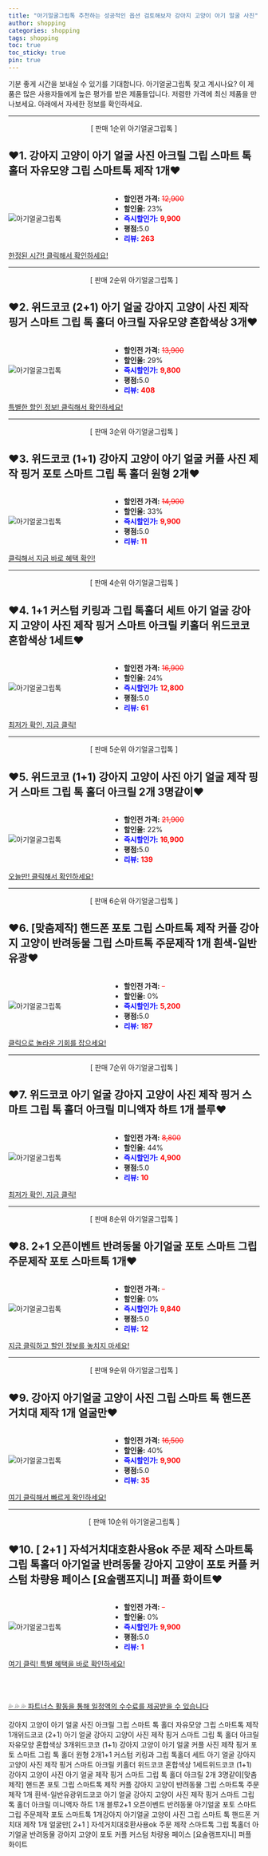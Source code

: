 ```yaml
---
title: "아기얼굴그립톡 추천하는 성공적인 옵션 검토해보자 강아지 고양이 아기 얼굴 사진"
author: shopping
categories: shopping
tags: shopping
toc: true
toc_sticky: true
pin: true
---
```

기분 좋게 시간을 보내실 수 있기를 기대합니다. 아기얼굴그립톡 찾고 계시나요? 이 제품은 많은 사용자들에게 높은 평가를 받은 제품들입니다. 저렴한 가격에 최신 제품을 만나보세요. 아래에서 자세한 정보를 확인하세요.

---
<p class="toplist" style="margin: 0 auto; display: block; width: fit-content;">[ 판매 1순위 아기얼굴그립톡 ]</p>

<h2><strong>❤️1. 강아지 고양이 아기 얼굴 사진 아크릴 그립 스마트 톡 홀더 자유모양 그립 스마트톡 제작 1개❤️</strong></h2>

<div style="display: flex; align-items: center;">
    <div style="flex: 0.4;">
        <img src="https://thumbnail9.coupangcdn.com/thumbnails/remote/230x230ex/image/vendor_inventory/41c7/77de132597f5b787a85bb62cef0858920adbd8b26dbbb6b985f67494d73b.png" alt="아기얼굴그립톡" style="max-width: 100%;">
    </div>
    <div style="flex: 0.6; margin-left: 10px;">
        <ul>
            <li><strong>할인전 가격:</strong> <del style="color: red;">12,900</del></li>
            <li><strong>할인율:</strong> 23%</li>
            <li><span style='color:blue'><strong>즉시할인가:</strong></span> <span style='color:red'><strong>9,900</strong></span></li>
            <li><strong>평점:</strong>5.0</li>
            <li><span style='color:blue'><strong>리뷰:</strong></span> <span style='color:red'><strong>263</strong></span></li>
        </ul>
    </div>
</div>
<div class="center">
    <a href="https://William4Davisa.github.io?lptag=AF9450613&subid=githubio&pageKey=6383204249&traceid=V0-153&itemId=13571446106&vendorItemId=80824858517" class="myButton">
        한정된 시간! 클릭해서 확인하세요!
    </a>
</div>


---
<p class="toplist" style="margin: 0 auto; display: block; width: fit-content;">[ 판매 2순위 아기얼굴그립톡 ]</p>

<h2><strong>❤️2. 위드코코 (2+1) 아기 얼굴 강아지 고양이 사진 제작 핑거 스마트 그립 톡 홀더 아크릴 자유모양 혼합색상 3개❤️</strong></h2>

<div style="display: flex; align-items: center;">
    <div style="flex: 0.4;">
        <img src="https://thumbnail8.coupangcdn.com/thumbnails/remote/230x230ex/image/vendor_inventory/3def/f745d79fbe7f75893a61cd0a6ffb8c09a5031998a992ee82eabc822a5e0d.jpg" alt="아기얼굴그립톡" style="max-width: 100%;">
    </div>
    <div style="flex: 0.6; margin-left: 10px;">
        <ul>
            <li><strong>할인전 가격:</strong> <del style="color: red;">13,900</del></li>
            <li><strong>할인율:</strong> 29%</li>
            <li><span style='color:blue'><strong>즉시할인가:</strong></span> <span style='color:red'><strong>9,800</strong></span></li>
            <li><strong>평점:</strong>5.0</li>
            <li><span style='color:blue'><strong>리뷰:</strong></span> <span style='color:red'><strong>408</strong></span></li>
        </ul>
    </div>
</div>
<div class="center">
    <a href="https://William4Davisa.github.io?lptag=AF9450613&subid=githubio&pageKey=7667580068&traceid=V0-153&itemId=20445220261&vendorItemId=86192465511" class="myButton">
        특별한 할인 정보! 클릭해서 확인하세요!
    </a>
</div>


---
<p class="toplist" style="margin: 0 auto; display: block; width: fit-content;">[ 판매 3순위 아기얼굴그립톡 ]</p>

<h2><strong>❤️3. 위드코코 (1+1) 강아지 고양이 아기 얼굴 커플 사진 제작 핑거 포토 스마트 그립 톡 홀더 원형 2개❤️</strong></h2>

<div style="display: flex; align-items: center;">
    <div style="flex: 0.4;">
        <img src="https://thumbnail9.coupangcdn.com/thumbnails/remote/230x230ex/image/vendor_inventory/256e/b46f71dbc665ecb57433325441f7125cda2be102cb6dba303c9799e7571b.jpg" alt="아기얼굴그립톡" style="max-width: 100%;">
    </div>
    <div style="flex: 0.6; margin-left: 10px;">
        <ul>
            <li><strong>할인전 가격:</strong> <del style="color: red;">14,900</del></li>
            <li><strong>할인율:</strong> 33%</li>
            <li><span style='color:blue'><strong>즉시할인가:</strong></span> <span style='color:red'><strong>9,900</strong></span></li>
            <li><strong>평점:</strong>5.0</li>
            <li><span style='color:blue'><strong>리뷰:</strong></span> <span style='color:red'><strong>11</strong></span></li>
        </ul>
    </div>
</div>
<div class="center">
    <a href="https://William4Davisa.github.io?lptag=AF9450613&subid=githubio&pageKey=8105765833&traceid=V0-153&itemId=22945235731&vendorItemId=89979556907" class="myButton">
        클릭해서 지금 바로 혜택 확인!
    </a>
</div>


---
<p class="toplist" style="margin: 0 auto; display: block; width: fit-content;">[ 판매 4순위 아기얼굴그립톡 ]</p>

<h2><strong>❤️4. 1+1 커스텀 키링과 그립 톡홀더 세트 아기 얼굴 강아지 고양이 사진 제작 핑거 스마트 아크릴 키홀더 위드코코 혼합색상 1세트❤️</strong></h2>

<div style="display: flex; align-items: center;">
    <div style="flex: 0.4;">
        <img src="https://thumbnail10.coupangcdn.com/thumbnails/remote/230x230ex/image/vendor_inventory/21f3/c0448b8922503df743197da7dc274418e61164026a89fb49aa627f67a945.jpg" alt="아기얼굴그립톡" style="max-width: 100%;">
    </div>
    <div style="flex: 0.6; margin-left: 10px;">
        <ul>
            <li><strong>할인전 가격:</strong> <del style="color: red;">16,900</del></li>
            <li><strong>할인율:</strong> 24%</li>
            <li><span style='color:blue'><strong>즉시할인가:</strong></span> <span style='color:red'><strong>12,800</strong></span></li>
            <li><strong>평점:</strong>5.0</li>
            <li><span style='color:blue'><strong>리뷰:</strong></span> <span style='color:red'><strong>61</strong></span></li>
        </ul>
    </div>
</div>
<div class="center">
    <a href="https://William4Davisa.github.io?lptag=AF9450613&subid=githubio&pageKey=7566253964&traceid=V0-153&itemId=19944436474&vendorItemId=87043587485" class="myButton">
        최저가 확인, 지금 클릭!
    </a>
</div>


---
<p class="toplist" style="margin: 0 auto; display: block; width: fit-content;">[ 판매 5순위 아기얼굴그립톡 ]</p>

<h2><strong>❤️5. 위드코코 (1+1) 강아지 고양이 사진 아기 얼굴 제작 핑거 스마트 그립 톡 홀더 아크릴 2개 3명같이❤️</strong></h2>

<div style="display: flex; align-items: center;">
    <div style="flex: 0.4;">
        <img src="https://thumbnail9.coupangcdn.com/thumbnails/remote/230x230ex/image/vendor_inventory/78da/34d0e578bbed0649888df656c40e32c2ee6354a783e14b4abe5020eb32bb.jpg" alt="아기얼굴그립톡" style="max-width: 100%;">
    </div>
    <div style="flex: 0.6; margin-left: 10px;">
        <ul>
            <li><strong>할인전 가격:</strong> <del style="color: red;">21,900</del></li>
            <li><strong>할인율:</strong> 22%</li>
            <li><span style='color:blue'><strong>즉시할인가:</strong></span> <span style='color:red'><strong>16,900</strong></span></li>
            <li><strong>평점:</strong>5.0</li>
            <li><span style='color:blue'><strong>리뷰:</strong></span> <span style='color:red'><strong>139</strong></span></li>
        </ul>
    </div>
</div>
<div class="center">
    <a href="https://William4Davisa.github.io?lptag=AF9450613&subid=githubio&pageKey=7792379087&traceid=V0-153&itemId=21084963449&vendorItemId=88003324768" class="myButton">
        오늘만! 클릭해서 확인하세요!
    </a>
</div>


---
<p class="toplist" style="margin: 0 auto; display: block; width: fit-content;">[ 판매 6순위 아기얼굴그립톡 ]</p>

<h2><strong>❤️6. [맞춤제작] 핸드폰 포토 그립 스마트톡 제작 커플 강아지 고양이 반려동물 그립 스마트톡 주문제작 1개 흰색-일반유광❤️</strong></h2>

<div style="display: flex; align-items: center;">
    <div style="flex: 0.4;">
        <img src="https://thumbnail8.coupangcdn.com/thumbnails/remote/230x230ex/image/vendor_inventory/385f/8b3aa6f28e5cf28ad0d1890285b3a7c33744e4e511e94447c38b5c9952fc.jpg" alt="아기얼굴그립톡" style="max-width: 100%;">
    </div>
    <div style="flex: 0.6; margin-left: 10px;">
        <ul>
            <li><strong>할인전 가격:</strong> <del style="color: red;">-</del></li>
            <li><strong>할인율:</strong> 0%</li>
            <li><span style='color:blue'><strong>즉시할인가:</strong></span> <span style='color:red'><strong>5,200</strong></span></li>
            <li><strong>평점:</strong>5.0</li>
            <li><span style='color:blue'><strong>리뷰:</strong></span> <span style='color:red'><strong>187</strong></span></li>
        </ul>
    </div>
</div>
<div class="center">
    <a href="https://William4Davisa.github.io?lptag=AF9450613&subid=githubio&pageKey=1058826716&traceid=V0-153&itemId=2002444952&vendorItemId=70002418233" class="myButton">
        클릭으로 놀라운 기회를 잡으세요!
    </a>
</div>


---
<p class="toplist" style="margin: 0 auto; display: block; width: fit-content;">[ 판매 7순위 아기얼굴그립톡 ]</p>

<h2><strong>❤️7. 위드코코 아기 얼굴 강아지 고양이 사진 제작 핑거 스마트 그립 톡 홀더 아크릴 미니액자 하트 1개 블루❤️</strong></h2>

<div style="display: flex; align-items: center;">
    <div style="flex: 0.4;">
        <img src="https://thumbnail8.coupangcdn.com/thumbnails/remote/230x230ex/image/vendor_inventory/c199/d437ee41fb48a9044e82f8d5f84789812287b63ad1c54c09a8ff6a49c0dd.jpg" alt="아기얼굴그립톡" style="max-width: 100%;">
    </div>
    <div style="flex: 0.6; margin-left: 10px;">
        <ul>
            <li><strong>할인전 가격:</strong> <del style="color: red;">8,800</del></li>
            <li><strong>할인율:</strong> 44%</li>
            <li><span style='color:blue'><strong>즉시할인가:</strong></span> <span style='color:red'><strong>4,900</strong></span></li>
            <li><strong>평점:</strong>5.0</li>
            <li><span style='color:blue'><strong>리뷰:</strong></span> <span style='color:red'><strong>10</strong></span></li>
        </ul>
    </div>
</div>
<div class="center">
    <a href="https://William4Davisa.github.io?lptag=AF9450613&subid=githubio&pageKey=8045038138&traceid=V0-153&itemId=22539993833&vendorItemId=89581944859" class="myButton">
        최저가 확인, 지금 클릭!
    </a>
</div>


---
<p class="toplist" style="margin: 0 auto; display: block; width: fit-content;">[ 판매 8순위 아기얼굴그립톡 ]</p>

<h2><strong>❤️8. 2+1 오픈이벤트 반려동물 아기얼굴 포토 스마트 그립 주문제작 포토 스마트톡 1개❤️</strong></h2>

<div style="display: flex; align-items: center;">
    <div style="flex: 0.4;">
        <img src="https://thumbnail9.coupangcdn.com/thumbnails/remote/230x230ex/image/vendor_inventory/2559/aa34dacfaf906bfaa1f443fcb2a553160ceb50ec2ff422dae2f062bd1894.png" alt="아기얼굴그립톡" style="max-width: 100%;">
    </div>
    <div style="flex: 0.6; margin-left: 10px;">
        <ul>
            <li><strong>할인전 가격:</strong> <del style="color: red;">-</del></li>
            <li><strong>할인율:</strong> 0%</li>
            <li><span style='color:blue'><strong>즉시할인가:</strong></span> <span style='color:red'><strong>9,840</strong></span></li>
            <li><strong>평점:</strong>5.0</li>
            <li><span style='color:blue'><strong>리뷰:</strong></span> <span style='color:red'><strong>12</strong></span></li>
        </ul>
    </div>
</div>
<div class="center">
    <a href="https://William4Davisa.github.io?lptag=AF9450613&subid=githubio&pageKey=5625710956&traceid=V0-153&itemId=9133892123&vendorItemId=76419893495" class="myButton">
        지금 클릭하고 할인 정보를 놓치지 마세요!
    </a>
</div>


---
<p class="toplist" style="margin: 0 auto; display: block; width: fit-content;">[ 판매 9순위 아기얼굴그립톡 ]</p>

<h2><strong>❤️9. 강아지 아기얼굴 고양이 사진 그립 스마트 톡 핸드폰 거치대 제작 1개 얼굴만❤️</strong></h2>

<div style="display: flex; align-items: center;">
    <div style="flex: 0.4;">
        <img src="https://thumbnail8.coupangcdn.com/thumbnails/remote/230x230ex/image/vendor_inventory/f676/009101d6c45d824871b9052612de2e609de26756e226aebd3348955f1e9b.jpg" alt="아기얼굴그립톡" style="max-width: 100%;">
    </div>
    <div style="flex: 0.6; margin-left: 10px;">
        <ul>
            <li><strong>할인전 가격:</strong> <del style="color: red;">16,500</del></li>
            <li><strong>할인율:</strong> 40%</li>
            <li><span style='color:blue'><strong>즉시할인가:</strong></span> <span style='color:red'><strong>9,900</strong></span></li>
            <li><strong>평점:</strong>5.0</li>
            <li><span style='color:blue'><strong>리뷰:</strong></span> <span style='color:red'><strong>35</strong></span></li>
        </ul>
    </div>
</div>
<div class="center">
    <a href="https://William4Davisa.github.io?lptag=AF9450613&subid=githubio&pageKey=7721963649&traceid=V0-153&itemId=20726916576&vendorItemId=87797609012" class="myButton">
        여기 클릭해서 빠르게 확인하세요!
    </a>
</div>


---
<p class="toplist" style="margin: 0 auto; display: block; width: fit-content;">[ 판매 10순위 아기얼굴그립톡 ]</p>

<h2><strong>❤️10. [ 2+1 ] 자석거치대호환사용ok 주문 제작 스마트톡 그립 톡홀더 아기얼굴 반려동물 강아지 고양이 포토 커플 커스텀 차량용 페이스 [요술램프지니] 퍼플 화이트❤️</strong></h2>

<div style="display: flex; align-items: center;">
    <div style="flex: 0.4;">
        <img src="https://thumbnail10.coupangcdn.com/thumbnails/remote/230x230ex/image/vendor_inventory/ecb7/da7dbd1ba124338fc10fcdea53eb0fbbe2e3df8b273c4a7d8808e7fd36ba.jpg" alt="아기얼굴그립톡" style="max-width: 100%;">
    </div>
    <div style="flex: 0.6; margin-left: 10px;">
        <ul>
            <li><strong>할인전 가격:</strong> <del style="color: red;">-</del></li>
            <li><strong>할인율:</strong> 0%</li>
            <li><span style='color:blue'><strong>즉시할인가:</strong></span> <span style='color:red'><strong>9,900</strong></span></li>
            <li><strong>평점:</strong>5.0</li>
            <li><span style='color:blue'><strong>리뷰:</strong></span> <span style='color:red'><strong>1</strong></span></li>
        </ul>
    </div>
</div>
<div class="center">
    <a href="https://William4Davisa.github.io?lptag=AF9450613&subid=githubio&pageKey=7284478334&traceid=V0-153&itemId=18604827510&vendorItemId=85208216793" class="myButton">
        여기 클릭! 특별 혜택을 바로 확인하세요!
    </a>
</div>

<br><br><br>[💦 💦 💦 파트너스 활동을 통해 일정액의 수수료를 제공받을 수 있습니다](https://link.coupang.com/a/bcpT2c)<br><br>강아지 고양이 아기 얼굴 사진 아크릴 그립 스마트 톡 홀더 자유모양 그립 스마트톡 제작 1개위드코코 (2+1) 아기 얼굴 강아지 고양이 사진 제작 핑거 스마트 그립 톡 홀더 아크릴 자유모양 혼합색상 3개위드코코 (1+1) 강아지 고양이 아기 얼굴 커플 사진 제작 핑거 포토 스마트 그립 톡 홀더 원형 2개1+1 커스텀 키링과 그립 톡홀더 세트 아기 얼굴 강아지 고양이 사진 제작 핑거 스마트 아크릴 키홀더 위드코코 혼합색상 1세트위드코코 (1+1) 강아지 고양이 사진 아기 얼굴 제작 핑거 스마트 그립 톡 홀더 아크릴 2개 3명같이[맞춤제작] 핸드폰 포토 그립 스마트톡 제작 커플 강아지 고양이 반려동물 그립 스마트톡 주문제작 1개 흰색-일반유광위드코코 아기 얼굴 강아지 고양이 사진 제작 핑거 스마트 그립 톡 홀더 아크릴 미니액자 하트 1개 블루2+1 오픈이벤트 반려동물 아기얼굴 포토 스마트 그립 주문제작 포토 스마트톡 1개강아지 아기얼굴 고양이 사진 그립 스마트 톡 핸드폰 거치대 제작 1개 얼굴만[ 2+1 ] 자석거치대호환사용ok 주문 제작 스마트톡 그립 톡홀더 아기얼굴 반려동물 강아지 고양이 포토 커플 커스텀 차량용 페이스 [요술램프지니] 퍼플 화이트